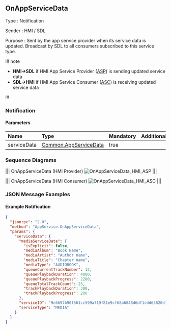 ## OnAppServiceData

Type
: Notification

Sender
: HMI / SDL

Purpose
: Sent by the app service provider when its service data is updated. Broadcast by SDL to all consumers subscribed to this service type.

!!! note

* **HMI->SDL** if HMI App Service Provider (<abbr title="App Service Provider">ASP</abbr>) is sending updated service data  
* **SDL->HMI** if HMI App Service Consumer (<abbr title="App Service Consumer">ASC</abbr>) is receiving updated service data

!!!

### Notification

#### Parameters

|Name|Type|Mandatory|Additional|
|:---|:---|:--------|:---------|
|serviceData|[Common.AppServiceData](../../common/structs/#appservicedata)|true||

### Sequence Diagrams

|||
OnAppServiceData (HMI Provider)
![OnAppServiceData_HMI_ASP](./assets/OnAppServiceData_HMI_ASP.png)
|||

|||
OnAppServiceData (HMI Consumer)
![OnAppServiceData_HMI_ASC](./assets/OnAppServiceData_HMI_ASC.png)
|||

### JSON Message Examples

#### Example Notification

```json
{
  "jsonrpc": "2.0",
  "method": "AppService.OnAppServiceData",
  "params": {
    "serviceData": {
      "mediaServiceData": {
        "isExplicit": false,
        "mediaAlbum": "Book Name",
        "mediaArtist": "Author name",
        "mediaTitle": "Chapter name",
        "mediaType": "AUDIOBOOK",
        "queueCurrentTrackNumber": 12,
        "queuePlaybackDuration": 4000,
        "queuePlaybackProgress": 2200,
        "queueTotalTrackCount": 25,
        "trackPlaybackDuration": 300,
        "trackPlaybackProgress": 200
      },
      "serviceID": "9c6697b90f561cc599af19f81e9cf68a6848d6df1cdd63820d75ebfd7c727a20",
      "serviceType": "MEDIA"
    }
  }
}
```
